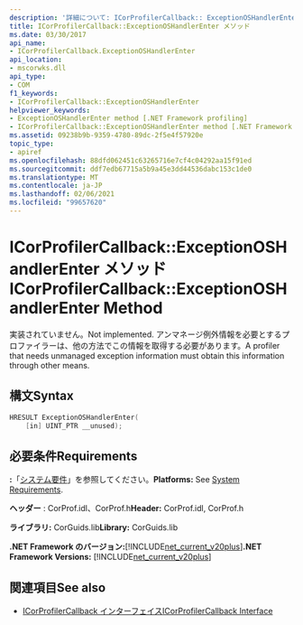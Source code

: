 ```yaml
---
description: '詳細について: ICorProfilerCallback:: ExceptionOSHandlerEnter メソッド'
title: ICorProfilerCallback::ExceptionOSHandlerEnter メソッド
ms.date: 03/30/2017
api_name:
- ICorProfilerCallback.ExceptionOSHandlerEnter
api_location:
- mscorwks.dll
api_type:
- COM
f1_keywords:
- ICorProfilerCallback::ExceptionOSHandlerEnter
helpviewer_keywords:
- ExceptionOSHandlerEnter method [.NET Framework profiling]
- ICorProfilerCallback::ExceptionOSHandlerEnter method [.NET Framework profiling]
ms.assetid: 09238b9b-9359-4780-89dc-2f5e4f57920e
topic_type:
- apiref
ms.openlocfilehash: 88dfd062451c63265716e7cf4c04292aa15f91ed
ms.sourcegitcommit: ddf7edb67715a5b9a45e3dd44536dabc153c1de0
ms.translationtype: MT
ms.contentlocale: ja-JP
ms.lasthandoff: 02/06/2021
ms.locfileid: "99657620"
---
```

# <a name="icorprofilercallbackexceptionoshandlerenter-method"></a><span data-ttu-id="44fda-103">ICorProfilerCallback::ExceptionOSHandlerEnter メソッド</span><span class="sxs-lookup"><span data-stu-id="44fda-103">ICorProfilerCallback::ExceptionOSHandlerEnter Method</span></span>

<span data-ttu-id="44fda-104">実装されていません。</span><span class="sxs-lookup"><span data-stu-id="44fda-104">Not implemented.</span></span> <span data-ttu-id="44fda-105">アンマネージ例外情報を必要とするプロファイラーは、他の方法でこの情報を取得する必要があります。</span><span class="sxs-lookup"><span data-stu-id="44fda-105">A profiler that needs unmanaged exception information must obtain this information through other means.</span></span>  
  
## <a name="syntax"></a><span data-ttu-id="44fda-106">構文</span><span class="sxs-lookup"><span data-stu-id="44fda-106">Syntax</span></span>  
  
```cpp  
HRESULT ExceptionOSHandlerEnter(  
    [in] UINT_PTR __unused);  
```  
  
## <a name="requirements"></a><span data-ttu-id="44fda-107">必要条件</span><span class="sxs-lookup"><span data-stu-id="44fda-107">Requirements</span></span>  

 <span data-ttu-id="44fda-108">**:**「[システム要件](../../get-started/system-requirements.md)」を参照してください。</span><span class="sxs-lookup"><span data-stu-id="44fda-108">**Platforms:** See [System Requirements](../../get-started/system-requirements.md).</span></span>  
  
 <span data-ttu-id="44fda-109">**ヘッダー** : CorProf.idl、CorProf.h</span><span class="sxs-lookup"><span data-stu-id="44fda-109">**Header:** CorProf.idl, CorProf.h</span></span>  
  
 <span data-ttu-id="44fda-110">**ライブラリ:** CorGuids.lib</span><span class="sxs-lookup"><span data-stu-id="44fda-110">**Library:** CorGuids.lib</span></span>  
  
 <span data-ttu-id="44fda-111">**.NET Framework のバージョン:**[!INCLUDE[net_current_v20plus](../../../../includes/net-current-v20plus-md.md)]</span><span class="sxs-lookup"><span data-stu-id="44fda-111">**.NET Framework Versions:** [!INCLUDE[net_current_v20plus](../../../../includes/net-current-v20plus-md.md)]</span></span>  
  
## <a name="see-also"></a><span data-ttu-id="44fda-112">関連項目</span><span class="sxs-lookup"><span data-stu-id="44fda-112">See also</span></span>

- [<span data-ttu-id="44fda-113">ICorProfilerCallback インターフェイス</span><span class="sxs-lookup"><span data-stu-id="44fda-113">ICorProfilerCallback Interface</span></span>](icorprofilercallback-interface.md)
